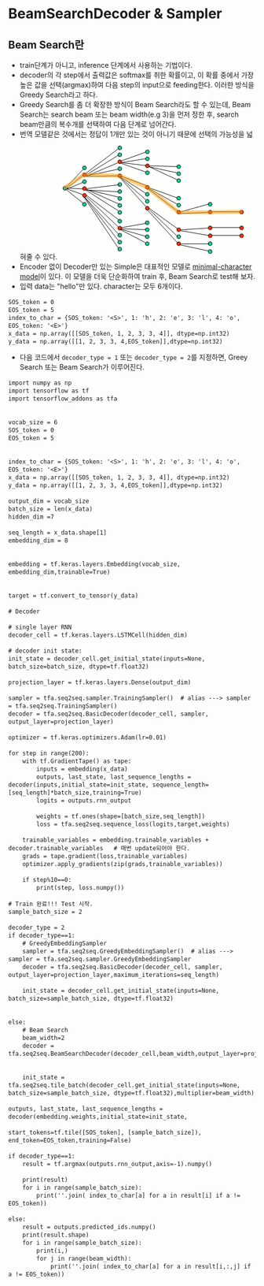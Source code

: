 # BeamSearchDecoder & Sampler

## Beam Search란
- train단계가 아니고, inference 단계에서 사용하는 기법이다.
- decoder의 각 step에서 출력값은 softmax를 취한 확률이고, 이 확률 중에서 가장 높은 값을 선택(argmax)하여 다음 step의 input으로 feeding한다. 이러한 방식을 Greedy Search라고 하다.
- Greedy Search를 좀 더 확장한 방식이 Beam Search라도 할 수 있는데, Beam Search는 search beam 또는 beam width(e.g 3)을 먼저 정한 후, search beam만큼의 복수개를 선택하여 다음 단계로 넘어간다.
- 번역 모델같은 것에서는 정답이 1개만 있는 것이 아니기 때문에 선택의 가능성을 넓혀줄 수 있다.
![decode](./beam-search.png)
- Encoder 없이 Decoder만 있는 Simple은 대표적인 모델로 [minimal-character model](https://gist.github.com/karpathy/d4dee566867f8291f086)이 있다. 이 모델을 더욱 단순화하여 train 후, Beam Search로 test해 보자.
- 입력 data는 "hello"만 있다. character는 모두 6개이다. 
```
SOS_token = 0
EOS_token = 5
index_to_char = {SOS_token: '<S>', 1: 'h', 2: 'e', 3: 'l', 4: 'o', EOS_token: '<E>'}
x_data = np.array([[SOS_token, 1, 2, 3, 3, 4]], dtype=np.int32)
y_data = np.array([[1, 2, 3, 3, 4,EOS_token]],dtype=np.int32)
```

- 다음 코드에서 `decoder_type = 1` 또는 `decoder_type = 2`를 지정하면, Greey Search 또는 Beam Search가 이루어진다.
```
import numpy as np
import tensorflow as tf
import tensorflow_addons as tfa


vocab_size = 6
SOS_token = 0
EOS_token = 5


index_to_char = {SOS_token: '<S>', 1: 'h', 2: 'e', 3: 'l', 4: 'o', EOS_token: '<E>'}
x_data = np.array([[SOS_token, 1, 2, 3, 3, 4]], dtype=np.int32)
y_data = np.array([[1, 2, 3, 3, 4,EOS_token]],dtype=np.int32)

output_dim = vocab_size
batch_size = len(x_data)
hidden_dim =7

seq_length = x_data.shape[1]
embedding_dim = 8


embedding = tf.keras.layers.Embedding(vocab_size, embedding_dim,trainable=True) 


target = tf.convert_to_tensor(y_data)

# Decoder

# single layer RNN
decoder_cell = tf.keras.layers.LSTMCell(hidden_dim)

# decoder init state:
init_state = decoder_cell.get_initial_state(inputs=None, batch_size=batch_size, dtype=tf.float32)
    
projection_layer = tf.keras.layers.Dense(output_dim)

sampler = tfa.seq2seq.sampler.TrainingSampler()  # alias ---> sampler = tfa.seq2seq.TrainingSampler()
decoder = tfa.seq2seq.BasicDecoder(decoder_cell, sampler, output_layer=projection_layer)

optimizer = tf.keras.optimizers.Adam(lr=0.01)

for step in range(200):
    with tf.GradientTape() as tape:
        inputs = embedding(x_data)
        outputs, last_state, last_sequence_lengths = decoder(inputs,initial_state=init_state, sequence_length=[seq_length]*batch_size,training=True)
        logits = outputs.rnn_output
        
        weights = tf.ones(shape=[batch_size,seq_length])
        loss = tfa.seq2seq.sequence_loss(logits,target,weights)
    
    trainable_variables = embedding.trainable_variables + decoder.trainable_variables   # 매번 update되어야 한다.
    grads = tape.gradient(loss,trainable_variables)
    optimizer.apply_gradients(zip(grads,trainable_variables))
    
    if step%10==0:
        print(step, loss.numpy())

# Train 완료!!! Test 시작.
sample_batch_size = 2

decoder_type = 2
if decoder_type==1:
    # GreedyEmbeddingSampler
    sampler = tfa.seq2seq.GreedyEmbeddingSampler()  # alias ---> sampler = tfa.seq2seq.sampler.GreedyEmbeddingSampler
    decoder = tfa.seq2seq.BasicDecoder(decoder_cell, sampler, output_layer=projection_layer,maximum_iterations=seq_length)

    init_state = decoder_cell.get_initial_state(inputs=None, batch_size=sample_batch_size, dtype=tf.float32)

    
else:
    # Beam Search
    beam_width=2
    decoder = tfa.seq2seq.BeamSearchDecoder(decoder_cell,beam_width,output_layer=projection_layer,maximum_iterations=seq_length)
    

    init_state = tfa.seq2seq.tile_batch(decoder_cell.get_initial_state(inputs=None, batch_size=sample_batch_size, dtype=tf.float32),multiplier=beam_width)
    
outputs, last_state, last_sequence_lengths = decoder(embedding.weights,initial_state=init_state,
                                                     start_tokens=tf.tile([SOS_token], [sample_batch_size]), end_token=EOS_token,training=False) 

if decoder_type==1:
    result = tf.argmax(outputs.rnn_output,axis=-1).numpy()
    
    print(result)
    for i in range(sample_batch_size):
        print(''.join( index_to_char[a] for a in result[i] if a != EOS_token))

else:
    result = outputs.predicted_ids.numpy()
    print(result.shape)
    for i in range(sample_batch_size):
        print(i,)
        for j in range(beam_width):
            print(''.join( index_to_char[a] for a in result[i,:,j] if a != EOS_token))
```



